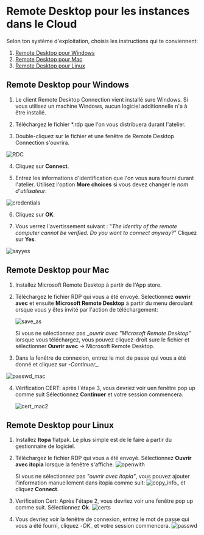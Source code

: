 # Remote Desktop pour les instances dans le Cloud

Selon ton système d'exploitation, choisis les instructions qui te conviennent:
1. [Remote Desktop pour Windows](#Remote-Desktop-pour-Windows)
2. [Remote Desktop pour Mac](#Remote-Desktop-pour-Mac)
3. [Remote Desktop pour Linux](#Remote-Desktop-pour-Linux)

## Remote Desktop pour Windows

1. Le client Remote Desktop Connection vient installé sure Windows. Si vous utilisez un machine Windows, aucun logiciel additionnelle n'a à être installé.

2. Téléchargez le fichier *.rdp que l'on vous distribuera durant l'atelier. 

3. Double-cliquez sur le fichier et une fenêtre de Remote Desktop Connection s'ouvrira.

![RDC](/assets_/RDC.png)

4. Cliquez sur **Connect**.
 
5. Entrez les informations d'identification que l'on vous aura fourni durant l'atelier. Utilisez l'option **More choices** si vous devez changer le _nom d'utilisateur_.

![credentials](/assets_/credentials.png)

6. Cliquez sur **OK**.

7. Vous verrez l'avertissement suivant : "_The identity of the remote computer cannot be verified. Do you want to connect anyway?_" Cliquez sur **Yes**.

![sayyes](/assets_/sayyes.png)

## Remote Desktop pour Mac
1. Installez Microsoft Remote Desktop à partir de l'App store.

2. Téléchargez le fichier RDP qui vous a été envoyé. Selectionnez __ouvrir avec__ et ensuite __Microsoft Remote Desktop__ à partir du menu déroulant orsque vous y êtes invité par l'action de téléchargement:

    ![save_as](/assets_/save_as.png)

    Si vous ne sélectionnez pas __ouvrir avec "Microsoft Remote Desktop"_ lorsque vous téléchargez, vous pouvez cliquez-droit sure le fichier et sélectionner __Ouvrir avec__ -> Microsoft Remote Desktop.

3. Dans la fenêtre de connexion, entrez le mot de passe qui vous a été donné et cliquez sur _-Continuer__.

![passwd_mac](/assets_/passwd_mac.png)

4. Vérification CERT: après l'étape 3, vous devriez voir uen fenêtre pop up comme suit Sélectionnez __Continuer__ et votre session commencera.

    ![cert_mac2](/assets_/cert_mac2.png)
    
## Remote Desktop pour Linux
1. Installez __Itopa__ flatpak. Le plus simple est de le faire à partir du gestionnaire de logiciel. 

2. Téléchargez le fichier RDP qui vous a été envoyé. Sélectionnez __Ouvrir avec itopia__ lorsque la fenêtre s'affiche.
![openwith](/assets_/openwith.png)

    Si vous ne sélectionnez pas _"ouvrir avec itopia"_, vous pouvez ajouter l'information manuellement dans itopia comme suit: 
![copy_info_](/assets_/copy_info_.png) 
et cliquez __Connect__.

3. Verification Cert: Après l'étape 2, vous devriez voir une fenêtre pop up comme suit. Sélectionnez __Ok__.
![certs](/assets_/certs.png)

4. Vous devriez voir la fenêtre de connexion, entrez le mot de passe qui vous a été fourni, cliquez -_OK__ et votre session commencera.
![passwd](/assets_/passwd.png)
